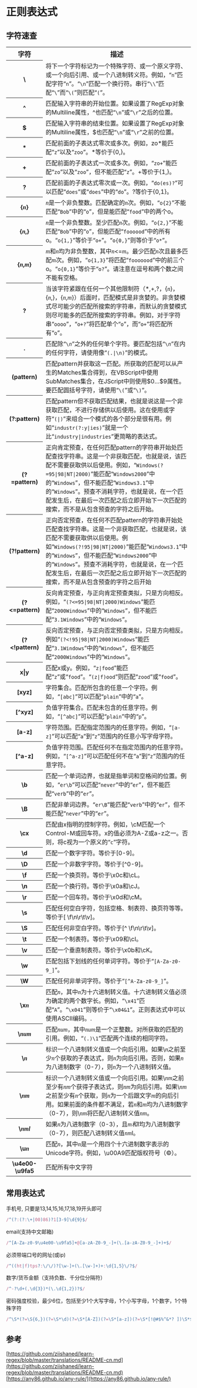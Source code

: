 # 正则表达式

## 字符速查

<table>
    <tbody>
    <tr>
        <th width="8%" style="font-size:18px">字符</th>
        <th width="92%" style="font-size:18px">描述</th>
    </tr>
    <tr>
        <th>\</th>
        <td>将下一个字符标记为一个特殊字符、或一个原义字符、或一个向后引用、或一个八进制转义符。例如，&ldquo;<code>n</code>”匹配字符“<code>n</code>”。“<code>\n</code>”匹配一个换行符。串行“<code>\\</code>”匹配“<code>\</code>”而“<code>\(</code>”则匹配“<code>(</code>”。</td>
    </tr>
    <tr>
        <th>^</th>
        <td>匹配输入字符串的开始位置。如果设置了RegExp对象的Multiline属性，^也匹配&ldquo;<code>\n</code>”或“<code>\r</code>”之后的位置。</td>
    </tr>
    <tr>
        <th>$</th>
        <td>匹配输入字符串的结束位置。如果设置了RegExp对象的Multiline属性，$也匹配&ldquo;<code>\n</code>”或“<code>\r</code>”之前的位置。</td>
    </tr>
    <tr>
        <th>*</th>
        <td>匹配前面的子表达式零次或多次。例如，zo*能匹配&ldquo;<code>z</code>”以及“<code>zoo</code>”。*等价于{0,}。</td>
    </tr>
    <tr>
        <th>+</th>
        <td>匹配前面的子表达式一次或多次。例如，&ldquo;<code>zo+</code>”能匹配“<code>zo</code>”以及“<code>zoo</code>”，但不能匹配“<code>z</code>”。+等价于{1,}。</td>
    </tr>
    <tr>
        <th>?</th>
        <td>匹配前面的子表达式零次或一次。例如，&ldquo;<code>do(es)?</code>”可以匹配“<code>does</code>”或“<code>does</code>”中的“<code>do</code>”。?等价于{0,1}。</td>
    </tr>
    <tr>
        <th>{<span style="font-family:Times New Roman; font-style:italic;">n</span>}</th>
        <td><span style="font-family:Times New Roman; font-style:italic;">n</span>是一个非负整数。匹配确定的<span style="font-family:Times New Roman; font-style:italic;">n</span>次。例如，&ldquo;<code>o{2}</code>”不能匹配“<code>Bob</code>”中的“<code>o</code>”，但是能匹配“<code>food</code>”中的两个o。</td>
    </tr>
    <tr>
        <th>{<span style="font-family:Times New Roman; font-style:italic;">n</span>,}</th>
        <td><span style="font-family:Times New Roman; font-style:italic;">n</span>是一个非负整数。至少匹配<span style="font-family:Times New Roman; font-style:italic;">n</span>次。例如，&ldquo;<code>o{2,}</code>”不能匹配“<code>Bob</code>”中的“<code>o</code>”，但能匹配“<code>foooood</code>”中的所有o。“<code>o{1,}</code>”等价于“<code>o+</code>”。“<code>o{0,}</code>”则等价于“<code>o*</code>”。</td>
    </tr>
    <tr>
        <th>{<span style="font-family:Times New Roman; font-style:italic;">n</span>,<span style="font-family:Times New Roman; font-style:italic;">m</span>}</th>
        <td><span style="font-family:Times New Roman; font-style:italic;">m</span>和<span style="font-family:Times New Roman; font-style:italic;">n</span>均为非负整数，其中<span style="font-family:Times New Roman; font-style:italic;">n</span>&lt;=<span style="font-family:Times New Roman; font-style:italic;">m</span>。最少匹配<span style="font-family:Times New Roman; font-style:italic;">n</span>次且最多匹配<span style="font-family:Times New Roman; font-style:italic;">m</span>次。例如，&ldquo;<code>o{1,3}</code>”将匹配“<code>fooooood</code>”中的前三个o。“<code>o{0,1}</code>”等价于“<code>o?</code>”。请注意在逗号和两个数之间不能有空格。</td>
    </tr>
    <tr>
        <th>?</th>
        <td>当该字符紧跟在任何一个其他限制符（*,+,?，{<span style="font-family:Times New Roman; font-style:italic;">n</span>}，{<span style="font-family:Times New Roman; font-style:italic;">n</span>,}，{<span style="font-family:Times New Roman; font-style:italic;">n</span>,<span style="font-family:Times New Roman; font-style:italic;">m</span>}）后面时，匹配模式是非贪婪的。非贪婪模式尽可能少的匹配所搜索的字符串，而默认的贪婪模式则尽可能多的匹配所搜索的字符串。例如，对于字符串&ldquo;<code>oooo</code>”，“<code>o+?</code>”将匹配单个“<code>o</code>”，而“<code>o+</code>”将匹配所有“<code>o</code>”。</td>
    </tr>
    <tr>
        <th>.</th>
        <td>匹配除&ldquo;<code>\</code><span style="font-family:Times New Roman; font-style:italic;"><code>n</code></span>”之外的任何单个字符。要匹配包括“<code>\</code><span style="font-family:Times New Roman; font-style:italic;"><code>n</code></span>”在内的任何字符，请使用像“<code>(.|\n)</code>”的模式。</td>
    </tr>
    <tr>
        <th>(pattern)</th>
        <td>匹配pattern并获取这一匹配。所获取的匹配可以从产生的Matches集合得到，在VBScript中使用SubMatches集合，在JScript中则使用$0&hellip;$9属性。要匹配圆括号字符，请使用&ldquo;<code>\(</code>”或“<code>\)</code>”。</td>
    </tr>
    <tr>
        <th>(?:pattern)</th>
        <td>匹配pattern但不获取匹配结果，也就是说这是一个非获取匹配，不进行存储供以后使用。这在使用或字符&ldquo;<code>(|)</code>”来组合一个模式的各个部分是很有用。例如“<code>industr(?:y|ies)</code>”就是一个比“<code>industry|industries</code>”更简略的表达式。</td>
    </tr>
    <tr>
        <th>(?=pattern)</th>
        <td>正向肯定预查，在任何匹配pattern的字符串开始处匹配查找字符串。这是一个非获取匹配，也就是说，该匹配不需要获取供以后使用。例如，&ldquo;<code>Windows(?=95|98|NT|2000)</code>”能匹配“<code>Windows2000</code>”中的“<code>Windows</code>”，但不能匹配“<code>Windows3.1</code>”中的“<code>Windows</code>”。预查不消耗字符，也就是说，在一个匹配发生后，在最后一次匹配之后立即开始下一次匹配的搜索，而不是从包含预查的字符之后开始。</td>
    </tr>
    <tr>
        <th>(?!pattern)</th>
        <td>正向否定预查，在任何不匹配pattern的字符串开始处匹配查找字符串。这是一个非获取匹配，也就是说，该匹配不需要获取供以后使用。例如&ldquo;<code>Windows(?!95|98|NT|2000)</code>”能匹配“<code>Windows3.1</code>”中的“<code>Windows</code>”，但不能匹配“<code>Windows2000</code>”中的“<code>Windows</code>”。预查不消耗字符，也就是说，在一个匹配发生后，在最后一次匹配之后立即开始下一次匹配的搜索，而不是从包含预查的字符之后开始</td>
    </tr>
    <tr>
        <th>(?&lt;=pattern)</th>
        <td>反向肯定预查，与正向肯定预查类拟，只是方向相反。例如，&ldquo;<code>(?&lt;=95|98|NT|2000)Windows</code>”能匹配“<code>2000Windows</code>”中的“<code>Windows</code>”，但不能匹配“<code>3.1Windows</code>”中的“<code>Windows</code>”。</td>
    </tr>
    <tr>
        <th>(?&lt;!pattern)</th>
        <td>反向否定预查，与正向否定预查类拟，只是方向相反。例如&ldquo;<code>(?&lt;!95|98|NT|2000)Windows</code>”能匹配“<code>3.1Windows</code>”中的“<code>Windows</code>”，但不能匹配“<code>2000Windows</code>”中的“<code>Windows</code>”。</td>
    </tr>
    <tr>
        <th>x|y</th>
        <td>匹配x或y。例如，&ldquo;<code>z|food</code>”能匹配“<code>z</code>”或“<code>food</code>”。“<code>(z|f)ood</code>”则匹配“<code>zood</code>”或“<code>food</code>”。</td>
    </tr>
    <tr>
        <th>[xyz]</th>
        <td>字符集合。匹配所包含的任意一个字符。例如，&ldquo;<code>[abc]</code>”可以匹配“<code>plain</code>”中的“<code>a</code>”。</td>
    </tr>
    <tr>
        <th>[^xyz]</th>
        <td>负值字符集合。匹配未包含的任意字符。例如，&ldquo;<code>[^abc]</code>”可以匹配“<code>plain</code>”中的“<code>p</code>”。</td>
    </tr>
    <tr>
        <th>[a-z]</th>
        <td>字符范围。匹配指定范围内的任意字符。例如，&ldquo;<code>[a-z]</code>”可以匹配“<code>a</code>”到“<code>z</code>”范围内的任意小写字母字符。</td>
    </tr>
    <tr>
        <th>[^a-z]</th>
        <td>负值字符范围。匹配任何不在指定范围内的任意字符。例如，&ldquo;<code>[^a-z]</code>”可以匹配任何不在“<code>a</code>”到“<code>z</code>”范围内的任意字符。</td>
    </tr>
    <tr>
        <th>\b</th>
        <td>匹配一个单词边界，也就是指单词和空格间的位置。例如，&ldquo;<code>er\b</code>”可以匹配“<code>never</code>”中的“<code>er</code>”，但不能匹配“<code>verb</code>”中的“<code>er</code>”。</td>
    </tr>
    <tr>
        <th>\B</th>
        <td>匹配非单词边界。&ldquo;<code>er\B</code>”能匹配“<code>verb</code>”中的“<code>er</code>”，但不能匹配“<code>never</code>”中的“<code>er</code>”。</td>
    </tr>
    <tr>
        <th>\cx</th>
        <td>匹配由x指明的控制字符。例如，\cM匹配一个Control-M或回车符。x的值必须为A-Z或a-z之一。否则，将c视为一个原义的&ldquo;<code>c</code>”字符。</td>
    </tr>
    <tr>
        <th>\d</th>
        <td>匹配一个数字字符。等价于[0-9]。</td>
    </tr>
    <tr>
        <th>\D</th>
        <td>匹配一个非数字字符。等价于[^0-9]。</td>
    </tr>
    <tr>
        <th>\f</th>
        <td>匹配一个换页符。等价于\x0c和\cL。</td>
    </tr>
    <tr>
        <th>\n</th>
        <td>匹配一个换行符。等价于\x0a和\cJ。</td>
    </tr>
    <tr>
        <th>\r</th>
        <td>匹配一个回车符。等价于\x0d和\cM。</td>
    </tr>
    <tr>
        <th>\s</th>
        <td>匹配任何空白字符，包括空格、制表符、换页符等等。等价于[ \f\n\r\t\v]。</td>
    </tr>
    <tr>
        <th>\S</th>
        <td>匹配任何非空白字符。等价于[^ \f\n\r\t\v]。</td>
    </tr>
    <tr>
        <th>\t</th>
        <td>匹配一个制表符。等价于\x09和\cI。</td>
    </tr>
    <tr>
        <th>\v</th>
        <td>匹配一个垂直制表符。等价于\x0b和\cK。</td>
    </tr>
    <tr>
        <th>\w</th>
        <td>匹配包括下划线的任何单词字符。等价于&ldquo;<code>[A-Za-z0-9_]</code>”。</td>
    </tr>
    <tr>
        <th>\W</th>
        <td>匹配任何非单词字符。等价于&ldquo;<code>[^A-Za-z0-9_]</code>”。</td>
    </tr>
    <tr>
        <th>\x<span style="font-family:Times New Roman; font-style:italic;">n</span></th>
        <td>匹配<span style="font-family:Times New Roman; font-style:italic;">n</span>，其中<span style="font-family:Times New Roman; font-style:italic;">n</span>为十六进制转义值。十六进制转义值必须为确定的两个数字长。例如，&ldquo;<code>\x41</code>”匹配“<code>A</code>”。“<code>\x041</code>”则等价于“<code>\x04&amp;1</code>”。正则表达式中可以使用ASCII编码。.</td>
    </tr>
    <tr>
        <th>\<span style="font-family:Times New Roman; font-style:italic;">num</span></th>
        <td>匹配<span style="font-family:Times New Roman; font-style:italic;">num</span>，其中<span style="font-family:Times New Roman; font-style:italic;">num</span>是一个正整数。对所获取的匹配的引用。例如，&ldquo;<code>(.)\1</code>”匹配两个连续的相同字符。</td>
    </tr>
    <tr>
        <th>\<span style="font-family:Times New Roman; font-style:italic;">n</span></th>
        <td>标识一个八进制转义值或一个向后引用。如果\<span style="font-family:Times New Roman; font-style:italic;">n</span>之前至少<span style="font-family:Times New Roman; font-style:italic;">n</span>个获取的子表达式，则<span style="font-family:Times New Roman; font-style:italic;">n</span>为向后引用。否则，如果<span style="font-family:Times New Roman; font-style:italic;">n</span>为八进制数字（0-7），则<span style="font-family:Times New Roman; font-style:italic;">n</span>为一个八进制转义值。</td>
    </tr>
    <tr>
        <th>\<span style="font-family:Times New Roman; font-style:italic;">nm</span></th>
        <td>标识一个八进制转义值或一个向后引用。如果\<span style="font-family:Times New Roman; font-style:italic;">nm</span>之前至少有<span style="font-family:Times New Roman; font-style:italic;">nm</span>个获得子表达式，则<span style="font-family:Times New Roman; font-style:italic;">nm</span>为向后引用。如果\<span style="font-family:Times New Roman; font-style:italic;">nm</span>之前至少有<span style="font-family:Times New Roman; font-style:italic;">n</span>个获取，则<span style="font-family:Times New Roman; font-style:italic;">n</span>为一个后跟文字<span style="font-family:Times New Roman; font-style:italic;">m</span>的向后引用。如果前面的条件都不满足，若<span style="font-family:Times New Roman; font-style:italic;">n</span>和<span style="font-family:Times New Roman; font-style:italic;">m</span>均为八进制数字（0-7），则\<span style="font-family:Times New Roman; font-style:italic;">nm</span>将匹配八进制转义值<span style="font-family:Times New Roman; font-style:italic;">nm</span>。</td>
    </tr>
    <tr>
        <th>\<span style="font-family:Times New Roman; font-style:italic;">nml</span></th>
        <td>如果<span style="font-family:Times New Roman; font-style:italic;">n</span>为八进制数字（0-3），且<span style="font-family:Times New Roman; font-style:italic;">m和l</span>均为八进制数字（0-7），则匹配八进制转义值<span style="font-family:Times New Roman; font-style:italic;">nm</span>l。</td>
    </tr>
    <tr>
        <th>\u<span style="font-family:Times New Roman; font-style:italic;">n</span></th>
        <td>匹配<span style="font-family:Times New Roman; font-style:italic;">n</span>，其中<span style="font-family:Times New Roman; font-style:italic;">n</span>是一个用四个十六进制数字表示的Unicode字符。例如，\u00A9匹配版权符号（&copy;）。</td>
    </tr>
    <tr>
        <th>\u4e00-\u9fa5</th>
        <td>匹配所有中文字符</td>    
    </tr>    
    </tbody>
</table>

## 常用表达式

手机号, 只要是13,14,15,16,17,18,19开头即可

```js
/^(?:(?:\+|00)86)?1[3-9]\d{9}$/
```

email(支持中文邮箱)

```js
/^[A-Za-z0-9\u4e00-\u9fa5]+@[a-zA-Z0-9_-]+(\.[a-zA-Z0-9_-]+)+$/
```

必须带端口号的网址(或ip)
```js
/^((ht|f)tps?:\/\/)?[\w-]+(\.[\w-]+)+:\d{1,5}\/?$/
```

数字/货币金额（支持负数、千分位分隔符）
```js
/^-?\d+(,\d{3})*(\.\d{1,2})?$/
```

密码强度校验，最少6位，包括至少1个大写字母，1个小写字母，1个数字，1个特殊字符
```js
/^\S*(?=\S{6,})(?=\S*\d)(?=\S*[A-Z])(?=\S*[a-z])(?=\S*[!@#$%^&*? ])\S*$/
```

##  参考
[https://github.com/ziishaned/learn-regex/blob/master/translations/README-cn.md](https://github.com/ziishaned/learn-regex/blob/master/translations/README-cn.md)
[https://any86.github.io/any-rule/](https://any86.github.io/any-rule/)